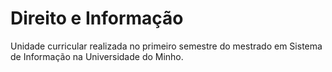 # Direito e Informação

Unidade curricular realizada no primeiro semestre do mestrado em Sistema de Informação na Universidade do Minho.
